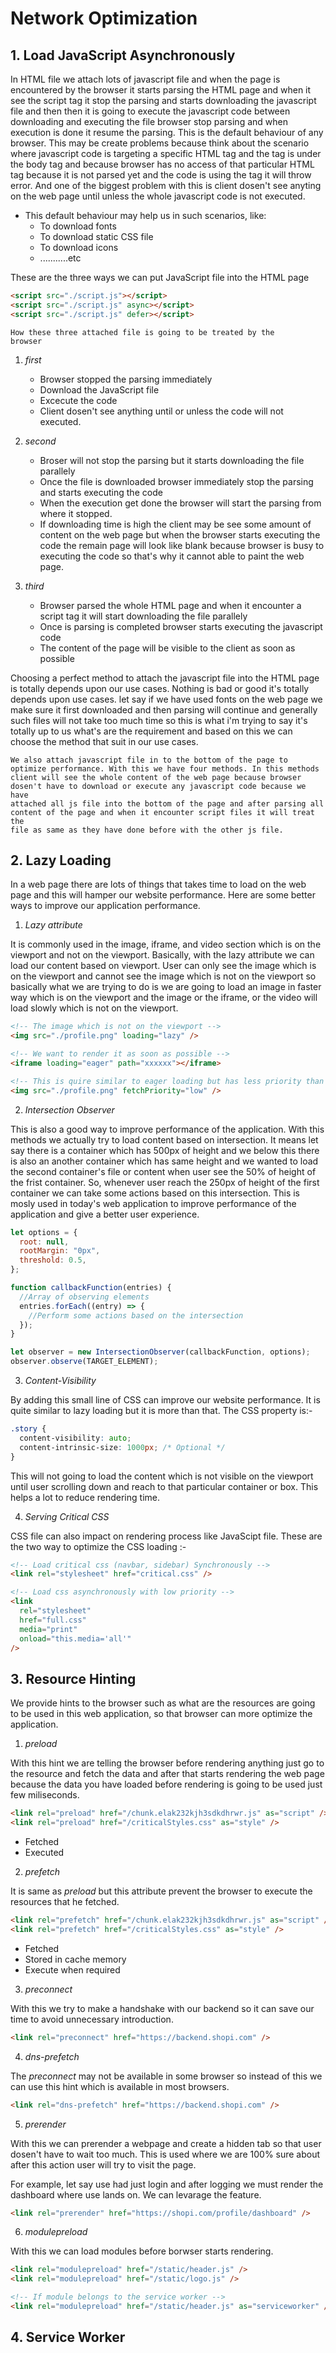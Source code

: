# Network Optimization

## 1. Load JavaScript Asynchronously

In HTML file we attach lots of javascript file and when the page is encountered by the browser it starts parsing the HTML page and when it see the script tag it stop the parsing and starts downloading the javascript file and then then it is going to execute the javascript code between downloading and executing the file browser stop parsing and when execution is done it resume the parsing. This is the default behaviour of any browser. This may be create problems because think about the scenario where javascript code is targeting a specific HTML tag and the tag is under the body tag and because browser has no access of that particular HTML tag because it is not parsed yet and the code is using the tag it will throw error. And one of the biggest problem with this is client dosen't see anyting on the web page until unless the whole javascript code is not executed.

- This default behaviour may help us in such scenarios, like:
  - To download fonts
  - To download static CSS file
  - To download icons
  - ...........etc

These are the three ways we can put JavaScript file into the HTML page

```html
<script src="./script.js"></script>
<script src="./script.js" async></script>
<script src="./script.js" defer></script>
```

<code>How these three attached file is going to be treated by the browser</code>

1. _first_

   - Browser stopped the parsing immediately
   - Download the JavaScript file
   - Excecute the code
   - Client dosen't see anything until or unless the code will not executed.

2. _second_

   - Broser will not stop the parsing but it starts downloading the file parallely
   - Once the file is downloaded browser immediately stop the parsing and starts executing the code
   - When the execution get done the browser will start the parsing from where it stopped.
   - If downloading time is high the client may be see some amount of content on the web page but when the browser starts executing the code the remain page will look like blank because browser is busy to executing the code so that's why it cannot able to paint the web page.

3. _third_
   - Browser parsed the whole HTML page and when it encounter a script tag it will start downloading the file parallely
   - Once is parsing is completed browser starts executing the javascript code
   - The content of the page will be visible to the client as soon as possible

Choosing a perfect method to attach the javascript file into the HTML page is totally depends upon our use cases. Nothing is bad or good it's totally depends upon use cases. let say if we have used fonts on the web page we make sure it first downloaded and then parsing will continue and generally such files will not take too much time so this is what i'm trying to say it's totally up to us what's are the requirement and based on this we can choose the method that suit in our use cases.

<code>We also attach javascript file in to the bottom of the page to optimize performance. With this we have four methods. In this methods client will see the whole content of the web page because browser dosen't have to download or execute any javascript code because we have attached all js file into the bottom of the page and after parsing all content of the page and when it encounter script files it will treat the file as same as they have done before with the other js file.</code>

## 2. Lazy Loading

In a web page there are lots of things that takes time to load on the web page and this will hamper our website performance. Here are some better ways to improve our application performance.

1. _Lazy attribute_

It is commonly used in the image, iframe, and video section which is on the viewport and not on the viewport. Basically, with the lazy attribute we can load our content based on viewport. User can only see the image which is on the viewport and cannot see the image which is not on the viewport so basically what we are trying to do is we are going to load an image in faster way which is on the viewport and the image or the iframe, or the video will load slowly which is not on the viewport.

```html
<!-- The image which is not on the viewport -->
<img src="./profile.png" loading="lazy" />

<!-- We want to render it as soon as possible -->
<iframe loading="eager" path="xxxxxx"></iframe>

<!-- This is quire similar to eager loading but has less priority than eager loading but higher priority than lazy loading -->
<img src="./profile.png" fetchPriority="low" />
```

2. _Intersection Observer_

This is also a good way to improve performance of the application. With this methods we actually try to load content based on intersection. It means let say there is a container which has 500px of height and we below this there is also an another container which has same height and we wanted to load the second container's file or content when user see the 50% of height of the frist container. So, whenever user reach the 250px of height of the first container we can take some actions based on this intersection. This is mosly used in today's web application to improve performance of the application and give a better user experience.

```js
let options = {
  root: null,
  rootMargin: "0px",
  threshold: 0.5,
};

function callbackFunction(entries) {
  //Array of observing elements
  entries.forEach((entry) => {
    //Perform some actions based on the intersection
  });
}

let observer = new IntersectionObserver(callbackFunction, options);
observer.observe(TARGET_ELEMENT);
```

3. _Content-Visibility_

By adding this small line of CSS can improve our website performance. It is quite similar to lazy loading but it is more than that. The CSS property is:-

```css
.story {
  content-visibility: auto;
  content-intrinsic-size: 1000px; /* Optional */
}
```

This will not going to load the content which is not visible on the viewport until user scrolling down and reach to that particular container or box. This helps a lot to reduce rendering time.

4. _Serving Critical CSS_

CSS file can also impact on rendering process like JavaScipt file. These are the two way to optimize the CSS loading :-

```html
<!-- Load critical css (navbar, sidebar) Synchronously -->
<link rel="stylesheet" href="critical.css" />

<!-- Load css asynchronously with low priority -->
<link
  rel="stylesheet"
  href="full.css"
  media="print"
  onload="this.media='all'"
/>
```

## 3. Resource Hinting

We provide hints to the browser such as what are the resources are going to be used in this web application, so that browser can more optimize the application.

1. _preload_

With this hint we are telling the browser before rendering anything just go to the resource and fetch the data and after that starts rendering the web page because the data you have loaded before rendering is going to be used just few miliseconds.

```html
<link rel="preload" href="/chunk.elak232kjh3sdkdhrwr.js" as="script" />
<link rel="preload" href="/criticalStyles.css" as="style" />
```

- Fetched
- Executed

2. _prefetch_

It is same as _preload_ but this attribute prevent the browser to execute the resources that he fetched.

```html
<link rel="prefetch" href="/chunk.elak232kjh3sdkdhrwr.js" as="script" />
<link rel="prefetch" href="/criticalStyles.css" as="style" />
```

- Fetched
- Stored in cache memory
- Execute when required

3. _preconnect_

With this we try to make a handshake with our backend so it can save our time to avoid unnecessary introduction.

```html
<link rel="preconnect" href="https://backend.shopi.com" />
```

4. _dns-prefetch_

The _preconnect_ may not be available in some browser so instead of this we can use this hint which is available in most browsers.

```html
<link rel="dns-prefetch" href="https://backend.shopi.com" />
```

5. _prerender_

With this we can prerender a webpage and create a hidden tab so that user dosen't have to wait too much. This is used where we are 100% sure about after this action user will try to visit the page.

For example, let say use had just login and after logging we must render the dashboard where use lands on. We can levarage the feature.

```html
<link rel="prerender" href="https://shopi.com/profile/dashboard" />
```

6. _modulepreload_

With this we can load modules before borwser starts rendering.

```html
<link rel="modulepreload" href="/static/header.js" />
<link rel="modulepreload" href="/static/logo.js" />

<!-- If module belongs to the service worker -->
<link rel="modulepreload" href="/static/header.js" as="serviceworker" />
```

## 4. Service Worker
